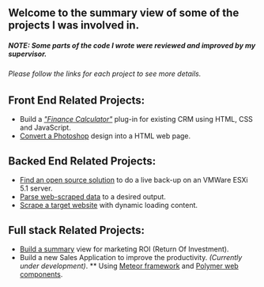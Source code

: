 ## Welcome to the summary view of some of the projects I was involved in.
##### NOTE: Some parts of the code I wrote were reviewed and improved by my supervisor.
###### Please follow the links for each project to see more details.
##  Front End Related Projects:
* Build a [_"Finance Calculator"_](https://github.com/radupopa2010/portfolio/tree/master/finance-calculator) plug-in for existing CRM using HTML, CSS and JavaScript.
* [Convert a Photoshop](https://github.com/radupopa2010/portfolio/tree/master/PSD-to-HTML-project) design into a HTML web page.


## Backed End Related Projects:
* [Find an open source solution](https://github.com/radupopa2010/portfolio/tree/master/VM-Ware-ESXI-5.1-automation-back-up-bot) to do a live back-up on an VMWare ESXi 5.1 server.
* [Parse web-scraped data](https://github.com/radupopa2010/portfolio/tree/master/parse-scraped-data-nab-15) to a desired output.
* [Scrape a target website](https://github.com/radupopa2010/portfolio/tree/master/scrape-with-selenium-npe15) with dynamic loading content.


## Full stack Related Projects:
* [Build a summary](https://github.com/radupopa2010/portfolio/tree/master/marketing-dashboard) view for marketing ROI (Return Of Investment).
* Build a new Sales Application to improve  the productivity. _(Currently under development)_. 
** Using [Meteor framework](https://www.meteor.com/) and  [Polymer web components](https://www.polymer-project.org/1.0/). 
